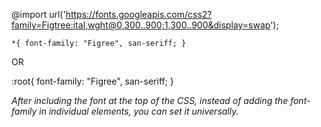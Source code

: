 @import url('https://fonts.googleapis.com/css2?family=Figtree:ital,wght@0,300..900;1,300..900&display=swap');

`*{
 font-family: "Figree", san-seriff;
}`

OR

:root{
 font-family: "Figree", san-seriff;
}

*After including the font at the top of the CSS, instead of adding the font-family in individual elements, you can set it universally.*
